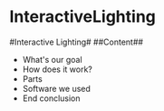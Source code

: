 # InteractiveLighting
#Interactive Lighting#
##Content##
* What's our goal
* How does it work?
* Parts
* Software we used
* End conclusion
